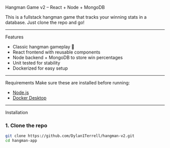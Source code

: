  Hangman Game v2  – React + Node + MongoDB

This is a fullstack hangman game that tracks your winning stats in a database. Just clone the repo and go!

---

 Features
- Classic hangman gameplay 🎯
- React frontend with reusable components
- Node backend + MongoDB to store win percentages
- Unit tested for stability
- Dockerized for easy setup

---

Requirements
Make sure these are installed before running:
- [Node.js](https://nodejs.org/)
- [Docker Desktop](https://www.docker.com/products/docker-desktop)

---

 Installation

### 1. Clone the repo
```bash
git clone https://github.com/Dylan1Terrell/hangman-v2.git
cd hangman-app
